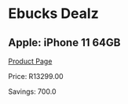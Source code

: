 
# Ebucks Dealz
## Apple: iPhone 11 64GB
[Product Page](https://www.ebucks.com/web/shop/productSelected.do?prodId=1090090485&catId=1158502875)

Price: R13299.00

Savings: 700.0


	